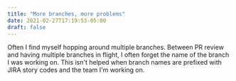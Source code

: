 ```yaml
---
title: "More branches, more problems"
date: 2021-02-27T17:19:53-05:00
draft: false
---
```


Often I find myself hopping around multiple branches. Between PR review and 
having multiple branches in flight, I often forget the name of the branch 
I was working on. This isn't helped when branch names are prefixed with JIRA
story codes and the team I'm working on. 


